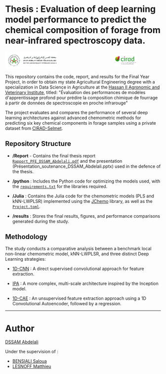 # Thesis : Evaluation of deep learning model performance to predict the chemical composition of forage from near-infrared spectroscopy data.

<div style="display:flex; justify-content:space-between; align-items:center; width:100%;">
  <a href="https://iav.ac.ma/">
    <img src="./assets/logo_iav2.png" width="400" alt="IAV - Hassan II" style="max-width:48%; height:auto;" />
  </a>
  <a href="https://umr-selmet.cirad.fr/">
    <img src="./assets/logo-cirad.jpg" width="170" alt="CIRAD-Selmet" style="max-width:48%; height:auto;" />
  </a>
</div>





This repository contains the code, report, and results for the Final Year Project, in order to obtain my state Agricultural Engineering degree with a specialization in Data Science in Agriculture at the [Hassan II Agronomic and Veterinary Institute](https://iav.ac.ma/), titled: 
"Évaluation des performances de modèles d'apprentissage profond pour prédire la composition chimique de fourrage à partir de données de spectroscopie en proche infrarouge"

The project evaluates and compares the performance of several deep learning architectures against advanced chemometric methods for predicting six key chemical components in forage samples using a private dataset from [CIRAD-Selmet](https://umr-selmet.cirad.fr/).

## Repository Structure

- **/Report** - Contains the final thesis report [`Rapport_PFE_DSSAM_Abdelali.pdf`](report/Rapport_PFE_DSSAM_Abdelali.pdf) and the presentation (Présentation_soutenance_DSSAM_Abdelali.pptx) used in the defence of the thesis.

- **/python** : Includes the Python code for optimizing the models used, with the  [`requirements.txt`](python/requirements.txt) for the libraries required.

- **/Julia** : Contains the Julia code for the chemometric models (PLS and kNN-LWPLSR) implemented using the [JChemo](https://github.com/mlesnoff/Jchemo.jl) library, as well as the [`Project.toml`](Julia/Project.toml).

- **/results** : Stores the final results, figures, and performance comparisons generated during the study.

## Methodology
The study conducts a comparative analysis between a benchmark local non-linear chemometric model, kNN-LWPLSR, and three distinct Deep Learning strategies:

- [1D-CNN](https://doi.org/10.1016/j.chemolab.2023.105023) : A direct supervised convolutional approach for feature extraction.

- [IPA](https://doi.org/10.1016/j.fuel.2024.133016) : A more complex, multi-scale architecture inspired by the Inception model.

- [1D-CAE](https://doi.org/10.7717/peerj-cs.1266) : An unsupervised feature extraction approach using a 1D Convolutional Autoencoder, followed by a regression.

___
# Author
[DSSAM Abdelali](https://github.com/AliD47)

Under the supervision of :
- [BENSIALI Saloua](https://www.researchgate.net/profile/Saloua-Bensiali)
- [LESNOFF Matthieu](https://github.com/mlesnoff)
